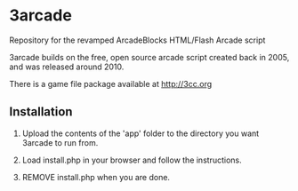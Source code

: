 # 3arcade

Repository for the revamped ArcadeBlocks HTML/Flash Arcade script

3arcade builds on the free, open source arcade script created back in 2005, and was released around 2010.

There is a game file package available at http://3cc.org

## Installation

1. Upload the contents of the 'app' folder to the directory you want 3arcade to run from.

2. Load install.php in your browser and follow the instructions.

3. REMOVE install.php when you are done.
